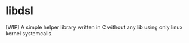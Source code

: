 # libdsl
[WIP] A simple helper library written in C without any lib using only linux kernel systemcalls.
